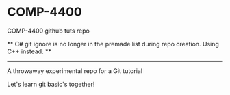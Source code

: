 # COMP-4400
COMP-4400 github tuts repo

** C# git ignore is no longer in the premade list during repo creation.  Using C++ instead. **

*****************************

A throwaway experimental repo for a Git tutorial

Let's learn git basic's together!